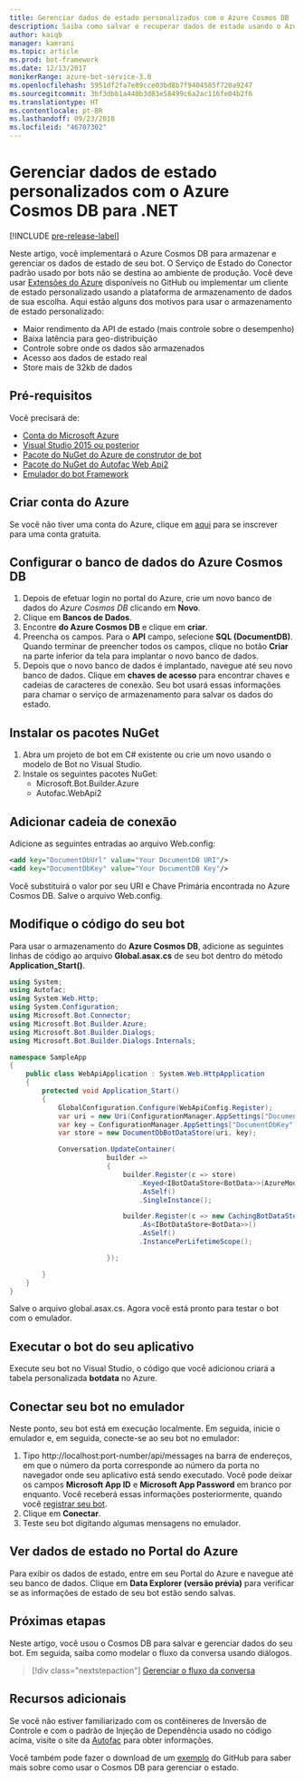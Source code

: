 ```yaml
---
title: Gerenciar dados de estado personalizados com o Azure Cosmos DB | Microsoft Docs
description: Saiba como salvar e recuperar dados de estado usando o Azure Cosmos DB com o SDK do Construtor de Bot para .NET
author: kaiqb
manager: kamrani
ms.topic: article
ms.prod: bot-framework
ms.date: 12/13/2017
monikerRange: azure-bot-service-3.0
ms.openlocfilehash: 5951df2fa7e89cce03bd8b7f9404585f720a9247
ms.sourcegitcommit: 3bf3dbb1a440b3d83e58499c6a2ac116fe04b2f6
ms.translationtype: HT
ms.contentlocale: pt-BR
ms.lasthandoff: 09/23/2018
ms.locfileid: "46707302"
---
```

# <a name="manage-custom-state-data-with-azure-cosmos-db-for-net"></a>Gerenciar dados de estado personalizados com o Azure Cosmos DB para .NET

[!INCLUDE [pre-release-label](../includes/pre-release-label-v3.md)]

Neste artigo, você implementará o Azure Cosmos DB para armazenar e gerenciar os dados de estado de seu bot. O Serviço de Estado do Conector padrão usado por bots não se destina ao ambiente de produção. Você deve usar [Extensões do Azure](https://github.com/Microsoft/BotBuilder-Azure) disponíveis no GitHub ou implementar um cliente de estado personalizado usando a plataforma de armazenamento de dados de sua escolha. Aqui estão alguns dos motivos para usar o armazenamento de estado personalizado:
 - Maior rendimento da API de estado (mais controle sobre o desempenho)
 - Baixa latência para geo-distribuição
 - Controle sobre onde os dados são armazenados
 - Acesso aos dados de estado real
 - Store mais de 32kb de dados
 
## <a name="prerequisites"></a>Pré-requisitos
Você precisará de:
 - [Conta do Microsoft Azure](https://azure.microsoft.com/en-us/free/)
 - [Visual Studio 2015 ou posterior](https://www.visualstudio.com/)
 - [Pacote do NuGet do Azure de construtor de bot](https://www.nuget.org/packages/Microsoft.Bot.Builder.Azure/)
 - [Pacote do NuGet do Autofac Web Api2](https://www.nuget.org/packages/Autofac.WebApi2/)
 - [Emulador do bot Framework](~/bot-service-debug-emulator.md)
 
## <a name="create-azure-account"></a>Criar conta do Azure
Se você não tiver uma conta do Azure, clique em [aqui](https://azure.microsoft.com/en-us/free/) para se inscrever para uma conta gratuita.

## <a name="set-up-the-azure-cosmos-db-database"></a>Configurar o banco de dados do Azure Cosmos DB
1. Depois de efetuar login no portal do Azure, crie um novo banco de dados do *Azure Cosmos DB* clicando em **Novo**. 
2. Clique em **Bancos de Dados**. 
3. Encontre **do Azure Cosmos DB** e clique em **criar**.
4. Preencha os campos. Para o **API** campo, selecione **SQL (DocumentDB)**. Quando terminar de preencher todos os campos, clique no botão **Criar** na parte inferior da tela para implantar o novo banco de dados. 
5. Depois que o novo banco de dados é implantado, navegue até seu novo banco de dados. Clique em **chaves de acesso** para encontrar chaves e cadeias de caracteres de conexão. Seu bot usará essas informações para chamar o serviço de armazenamento para salvar os dados do estado.

## <a name="install-nuget-packages"></a>Instalar os pacotes NuGet
1. Abra um projeto de bot em C# existente ou crie um novo usando o modelo de Bot no Visual Studio. 
2. Instale os seguintes pacotes NuGet:
   - Microsoft.Bot.Builder.Azure
   - Autofac.WebApi2

## <a name="add-connection-string"></a>Adicionar cadeia de conexão 
Adicione as seguintes entradas ao arquivo Web.config:
```XML
<add key="DocumentDbUrl" value="Your DocumentDB URI"/>
<add key="DocumentDbKey" value="Your DocumentDB Key"/>
```
Você substituirá o valor por seu URI e Chave Primária encontrada no Azure Cosmos DB. Salve o arquivo Web.config.

## <a name="modify-your-bot-code"></a>Modifique o código do seu bot
Para usar o armazenamento do **Azure Cosmos DB**, adicione as seguintes linhas de código ao arquivo **Global.asax.cs** de seu bot dentro do método **Application_Start()**.

```cs
using System;
using Autofac;
using System.Web.Http;
using System.Configuration;
using Microsoft.Bot.Connector;
using Microsoft.Bot.Builder.Azure;
using Microsoft.Bot.Builder.Dialogs;
using Microsoft.Bot.Builder.Dialogs.Internals;

namespace SampleApp
{
    public class WebApiApplication : System.Web.HttpApplication
    {
        protected void Application_Start()
        {
            GlobalConfiguration.Configure(WebApiConfig.Register);
            var uri = new Uri(ConfigurationManager.AppSettings["DocumentDbUrl"]);
            var key = ConfigurationManager.AppSettings["DocumentDbKey"];
            var store = new DocumentDbBotDataStore(uri, key);

            Conversation.UpdateContainer(
                        builder =>
                        {
                            builder.Register(c => store)
                                .Keyed<IBotDataStore<BotData>>(AzureModule.Key_DataStore)
                                .AsSelf()
                                .SingleInstance();

                            builder.Register(c => new CachingBotDataStore(store, CachingBotDataStoreConsistencyPolicy.ETagBasedConsistency))
                                .As<IBotDataStore<BotData>>()
                                .AsSelf()
                                .InstancePerLifetimeScope();

                        });

        }
    }
}
```

Salve o arquivo global.asax.cs. Agora você está pronto para testar o bot com o emulador.

## <a name="run-your-bot-app"></a>Executar o bot do seu aplicativo
Execute seu bot no Visual Studio, o código que você adicionou criará a tabela personalizada **botdata** no Azure.

## <a name="connect-your-bot-to-the-emulator"></a>Conectar seu bot no emulador
Neste ponto, seu bot está em execução localmente. Em seguida, inicie o emulador e, em seguida, conecte-se ao seu bot no emulador:
1. Tipo http://localhost:port-number/api/messages na barra de endereços, em que o número da porta corresponde ao número da porta no navegador onde seu aplicativo está sendo executado. Você pode deixar os campos <strong>Microsoft App ID</strong> e <strong>Microsoft App Password</strong> em branco por enquanto. Você receberá essas informações posteriormente, quando você [registrar seu bot](~/bot-service-quickstart-registration.md).
2. Clique em **Conectar**. 
3. Teste seu bot digitando algumas mensagens no emulador. 

## <a name="view-state-data-on-azure-portal"></a>Ver dados de estado no Portal do Azure
Para exibir os dados de estado, entre em seu Portal do Azure e navegue até seu banco de dados. Clique em **Data Explorer (versão prévia)** para verificar se as informações de estado de seu bot estão sendo salvas. 

## <a name="next-steps"></a>Próximas etapas
Neste artigo, você usou o Cosmos DB para salvar e gerenciar dados do seu bot. Em seguida, saiba como modelar o fluxo da conversa usando diálogos.

> [!div class="nextstepaction"]
> [Gerenciar o fluxo da conversa](bot-builder-dotnet-manage-conversation-flow.md)

## <a name="additional-resources"></a>Recursos adicionais
Se você não estiver familiarizado com os contêineres de Inversão de Controle e com o padrão de Injeção de Dependência usado no código acima, visite o site da [Autofac](http://autofac.readthedocs.io/en/latest/) para obter informações. 

Você também pode fazer o download de um [exemplo](https://github.com/Microsoft/BotBuilder-Azure/tree/master/CSharp/Samples/DocumentDb) do GitHub para saber mais sobre como usar o Cosmos DB para gerenciar o estado. 
